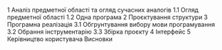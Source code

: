 1 Аналіз предметної області та огляд сучасних аналогів
1.1 Огляд предметної області
1.2 Одна програма 
2 Проєктування структури
3 Програмна реалізація 
3.1 Обгрунтування вибору мови програмування 
3.2 Обрання інструментарію 
3.3 Збірка проєкту 
4 Інтерфейс 
5 Керівництво користувача
Висновки
